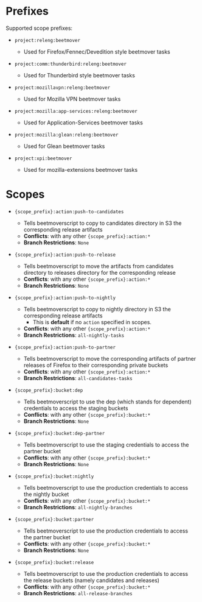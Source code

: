 # Prefixes
Supported scope prefixes:
* `project:releng:beetmover`
  * Used for Firefox/Fennec/Devedition style beetmover tasks

* `project:comm:thunderbird:releng:beetmover`
  * Used for Thunderbird style beetmover tasks

* `project:mozillavpn:releng:beetmover`
  * Used for Mozilla VPN beetmover tasks

* `project:mozilla:app-services:releng:beetmover`
  * Used for Application-Services beetmover tasks

* `project:mozilla:glean:releng:beetmover`
  * Used for Glean beetmover tasks

* `project:xpi:beetmover`
  * Used for mozilla-extensions beetmover tasks

# Scopes
* `{scope_prefix}:action:push-to-candidates`
  * Tells beetmoverscript to copy to candidates directory in S3 the corresponding release artifacts
  * **Conflicts**: with any other `{scope_prefix}:action:*`
  * **Branch Restrictions**: `None`

* `{scope_prefix}:action:push-to-release`
  * Tells beetmoverscript to move the artifacts from candidates directory to releases directory for the corresponding release
  * **Conflicts**: with any other `{scope_prefix}:action:*`
  * **Branch Restrictions**: `None`

* `{scope_prefix}:action:push-to-nightly`
  * Tells beetmoverscript to copy to nightly directory in S3 the corresponding release artifacts
      * This is **default** if no `action` specified in scopes.
  * **Conflicts**: with any other `{scope_prefix}:action:*`
  * **Branch Restrictions**: `all-nightly-tasks`

* `{scope_prefix}:action:push-to-partner`
  * Tells beetmoverscript to move the corresponding artifacts of partner releases of Firefox to their corresponding private buckets
  * **Conflicts**: with any other `{scope_prefix}:action:*`
  * **Branch Restrictions**: `all-candidates-tasks`

* `{scope_prefix}:bucket:dep`
  * Tells beetmoverscript to use the dep (which stands for dependent) credentials to access the staging buckets
  * **Conflicts**: with any other `{scope_prefix}:bucket:*`
  * **Branch Restrictions**: `None`

* `{scope_prefix}:bucket:dep-partner`
  * Tells beetmoverscript to use the staging credentials to access the partner bucket
  * **Conflicts**: with any other `{scope_prefix}:bucket:*`
  * **Branch Restrictions**: `None`

* `{scope_prefix}:bucket:nightly`
  * Tells beetmoverscript to use the production credentials to access the nightly bucket
  * **Conflicts**: with any other `{scope_prefix}:bucket:*`
  * **Branch Restrictions**: `all-nightly-branches`

* `{scope_prefix}:bucket:partner`
  * Tells beetmoverscript to use the production credentials to access the partner bucket
  * **Conflicts**: with any other `{scope_prefix}:bucket:*`
  * **Branch Restrictions**: `None`

* `{scope_prefix}:bucket:release`
  * Tells beetmoverscript to use the production credentials to access the release buckets (namely candidates and releases)
  * **Conflicts**: with any other `{scope_prefix}:bucket:*`
  * **Branch Restrictions**: `all-release-branches`

